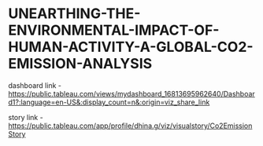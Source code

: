 # UNEARTHING-THE-ENVIRONMENTAL-IMPACT-OF-HUMAN-ACTIVITY-A-GLOBAL-CO2-EMISSION-ANALYSIS

dashboard link - https://public.tableau.com/views/mydashboard_16813695962640/Dashboard1?:language=en-US&:display_count=n&:origin=viz_share_link

story link - https://public.tableau.com/app/profile/dhina.g/viz/visualstory/Co2EmissionStory
